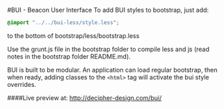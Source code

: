 #BUI - Beacon User Interface
To add BUI styles to bootstrap, just add:
```css
@import "../../bui-less/style.less";
```
to the bottom of bootstrap/less/bootstrap.less

Use the grunt.js file in the bootstrap folder to compile less and js (read notes in the bootstrap folder README.md).

BUI is built to be modular. An application can load regular bootstrap, then when ready, adding classes to the ```<html>``` tag will activate the bui style overrides.


####Live preview at: http://decipher-design.com/bui/
